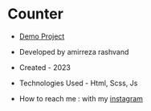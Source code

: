 # Counter
- [Demo Project](https://amirreza-rashvand-developer.github.io/Counter/)

- Developed by amirreza rashvand

- Created - 2023

- Technologies Used - Html, Scss, Js

- How to reach me : with my [instagram](https://www.instagram.com/amirreza_rashvand_developer)
